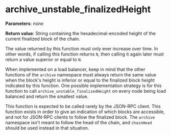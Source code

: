 # archive_unstable_finalizedHeight

**Parameters**: *none*

**Return value**: String containing the hexadecimal-encoded height of the current finalized block of the chain.

The value returned by this function must only ever increase over time. In other words, if calling this function returns `N`, then calling it again later must return a value superior or equal to `N`.

When implemented on a load balancer, keep in mind that the other functions of the `archive` namespace must always return the same value when the block's height is inferior or equal to the finalized block height indicated by this function. One possible implementation strategy is for this function to call `archive_unstable_finalizedHeight` on every node being load balanced and return the smallest value.

This function is expected to be called rarely by the JSON-RPC client. This function exists in order to give an indication of which blocks are accessible, and not for JSON-RPC clients to follow the finalized block. The `archive` namespace isn't meant to follow the head of the chain, and `chainHead` should be used instead in that situation.
